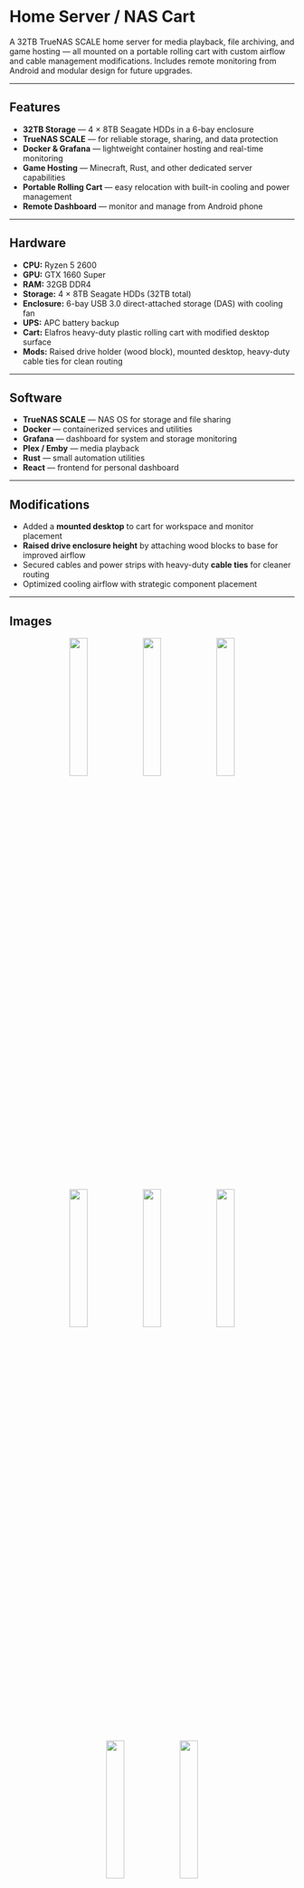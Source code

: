 # Home Server / NAS Cart

A 32TB TrueNAS SCALE home server for media playback, file archiving, and game hosting — all mounted on a portable rolling cart with custom airflow and cable management modifications. Includes remote monitoring from Android and modular design for future upgrades.

---

## Features
- **32TB Storage** — 4 × 8TB Seagate HDDs in a 6-bay enclosure
- **TrueNAS SCALE** — for reliable storage, sharing, and data protection
- **Docker & Grafana** — lightweight container hosting and real-time monitoring
- **Game Hosting** — Minecraft, Rust, and other dedicated server capabilities
- **Portable Rolling Cart** — easy relocation with built-in cooling and power management
- **Remote Dashboard** — monitor and manage from Android phone

---

## Hardware
- **CPU:** Ryzen 5 2600  
- **GPU:** GTX 1660 Super  
- **RAM:** 32GB DDR4  
- **Storage:** 4 × 8TB Seagate HDDs (32TB total)  
- **Enclosure:** 6-bay USB 3.0 direct-attached storage (DAS) with cooling fan  
- **UPS:** APC battery backup  
- **Cart:** Elafros heavy-duty plastic rolling cart with modified desktop surface  
- **Mods:** Raised drive holder (wood block), mounted desktop, heavy-duty cable ties for clean routing

---

## Software
- **TrueNAS SCALE** — NAS OS for storage and file sharing
- **Docker** — containerized services and utilities
- **Grafana** — dashboard for system and storage monitoring
- **Plex / Emby** — media playback
- **Rust** — small automation utilities
- **React** — frontend for personal dashboard

---

## Modifications
- Added a **mounted desktop** to cart for workspace and monitor placement
- **Raised drive enclosure height** by attaching wood blocks to base for improved airflow
- Secured cables and power strips with heavy-duty **cable ties** for cleaner routing
- Optimized cooling airflow with strategic component placement

---

## Images

<p align="center">
  <img src="https://github.com/user-attachments/assets/1032be6e-f000-4d00-b269-3444412fb2b2" width="25%" />
  <img src="https://github.com/user-attachments/assets/1032be6e-f000-4d00-b269-3444412fb2b2" width="25%" />
  <img src="https://github.com/user-attachments/assets/5eadf46e-f2ba-4b77-94d6-3fb066d87902" width="25%" />
  <img src="https://github.com/user-attachments/assets/b6091925-a290-450c-bbf5-9d1ebd95ce44" width="25%" />
  <img src="https://github.com/user-attachments/assets/c7ff7e24-da37-44fe-8aad-4b4de6c0193a" width="25%" />
  <img src="https://github.com/user-attachments/assets/02ed2826-8721-4b02-8cf8-830d8e8e128b" width="25%" />
  <img src="https://github.com/user-attachments/assets/447e7e8d-d5ab-4ee8-bcaf-6f02e8a9a131" width="25%" />
  <img src="https://github.com/user-attachments/assets/97a3c2c8-f047-4171-9b95-e65341021817" width="25%" />
</p>


---

## Future Improvements
- Automated cloud backup integration
- Add UPS monitoring and alerting
- Install dedicated server manager for easier game hosting

---

## License
MIT License – feel free to use, adapt, or build upon this setup.

